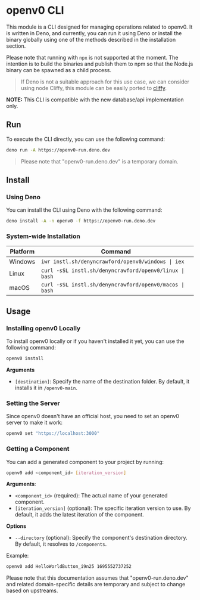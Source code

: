 # openv0 CLI

This module is a CLI designed for managing operations related to openv0. It is written in Deno, and currently, you can run it using Deno or install the binary globally using one of the methods described in the installation section.

Please note that running with `npx` is not supported at the moment. The intention is to build the binaries and publish them to npm so that the Node.js binary can be spawned as a child process.

> If Deno is not a suitable approach for this use case, we can consider using node Cliffy, this module can be easily ported to [cliffy](https://github.com/drew-y/cliffy).

**NOTE:** This CLI is compatible with the new database/api implementation only.

## Run
To execute the CLI directly, you can use the following command:
```bash
deno run -A https://openv0-run.deno.dev
```
> Please note that "openv0-run.deno.dev" is a temporary domain.

## Install

### Using Deno
You can install the CLI using Deno with the following command:
```bash
deno install -A -n openv0 -f https://openv0-run.deno.dev
```

### System-wide Installation

| Platform | Command |
|----------|---------------------------------------------------------|
| Windows  | `iwr instl.sh/denyncrawford/openv0/windows \| iex`      |
| Linux    | `curl -sSL instl.sh/denyncrawford/openv0/linux \| bash` |
| macOS    | `curl -sSL instl.sh/denyncrawford/openv0/macos \| bash` |

## Usage

### Installing openv0 Locally
To install openv0 locally or if you haven't installed it yet, you can use the following command:
```bash
openv0 install
```

**Arguments**
- `[destination]`: Specify the name of the destination folder. By default, it installs it in `/openv0-main`.

### Setting the Server
Since openv0 doesn't have an official host, you need to set an openv0 server to make it work:
```bash
openv0 set "https://localhost:3000"
```

### Getting a Component
You can add a generated component to your project by running:
```bash
openv0 add <component_id> [iteration_version]
```

**Arguments**:
- `<component_id>` (required): The actual name of your generated component.
- `[iteration_version]` (optional): The specific iteration version to use. By default, it adds the latest iteration of the component.

**Options**
- `--directory` (optional): Specify the component's destination directory. By default, it resolves to `/components`.

Example:
```bash
openv0 add HelloWorldButton_i9n25 1695552737252
```

Please note that this documentation assumes that "openv0-run.deno.dev" and related domain-specific details are temporary and subject to change based on upstreams.

